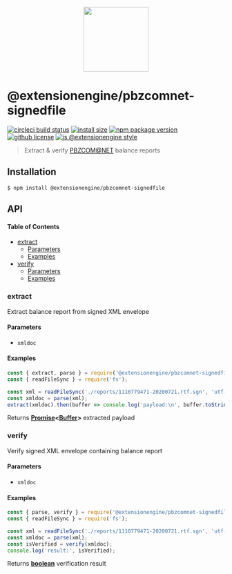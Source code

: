 <p align="center">
  <a href="#">
    <img width="150" src="https://cdn.jsdelivr.net/gh/ExtensionEngine/pbzcomnet-signedfile/media/logo.svg">
  </a>
</p>

# @extensionengine/pbzcomnet-signedfile

[![circleci build status](https://badgen.net/circleci/github/ExtensionEngine/pbzcomnet-signedfile/master?icon)](https://circleci.com/gh/ExtensionEngine/pbzcomnet-signedfile)
[![install size](https://badgen.net/packagephobia/install/@extensionengine/pbzcomnet-signedfile)](https://packagephobia.now.sh/result?p=@extensionengine/pbzcomnet-signedfile)
[![npm package version](https://badgen.net/npm/v/@extensionengine/pbzcomnet-signedfile)](https://npm.im/@extensionengine/pbzcomnet-signedfile)
[![github license](https://badgen.net/github/license/ExtensionEngine/pbzcomnet-signedfile)](https://github.com/ExtensionEngine/pbzcomnet-signedfile/blob/master/LICENSE)
[![js @extensionengine style](https://badgen.net/badge/code%20style/@extensionengine/black)](https://github.com/ExtensionEngine/eslint-config)

> Extract & verify [PBZCOM@NET](http://com.pbz.hr/) balance reports

## Installation

    $ npm install @extensionengine/pbzcomnet-signedfile

## API

<!-- Generated by documentation.js. Update this documentation by updating the source code. -->

#### Table of Contents

-   [extract](#extract)
    -   [Parameters](#parameters)
    -   [Examples](#examples)
-   [verify](#verify)
    -   [Parameters](#parameters-1)
    -   [Examples](#examples-1)

### extract

Extract balance report from signed XML envelope

#### Parameters

-   `xmldoc`  

#### Examples

```javascript
const { extract, parse } = require('@extensionengine/pbzcomnet-signedfile');
const { readFileSync } = require('fs');

const xml = readFileSync('./reports/1110779471-20200721.rtf.sgn', 'utf-8');
const xmldoc = parse(xml);
extract(xmldoc).then(buffer => console.log('payload:\n', buffer.toString()));
```

Returns **[Promise](https://developer.mozilla.org/docs/Web/JavaScript/Reference/Global_Objects/Promise)&lt;[Buffer](https://nodejs.org/api/buffer.html)>** extracted payload

### verify

Verify signed XML envelope containing balance report

#### Parameters

-   `xmldoc`  

#### Examples

```javascript
const { parse, verify } = require('@extensionengine/pbzcomnet-signedfile');
const { readFileSync } = require('fs');

const xml = readFileSync('./reports/1110779471-20200721.rtf.sgn', 'utf-8');
const xmldoc = parse(xml);
const isVerified = verify(xmldoc);
console.log('result:', isVerified);
```

Returns **[boolean](https://developer.mozilla.org/docs/Web/JavaScript/Reference/Global_Objects/Boolean)** verification result
